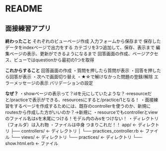 # README

## 面接練習アプリ

**終わったこと**
それぞれのビューページ作成
入力フォームから保存まで
保存したデータをindexページで出力をする
カテゴリを3つ追加して、保存、表示まで
編集ページの表示、更新ができるようになるまで
回答画面の作成、ページアクセス、ビューではquestionから最初の1つを取得

**これからすること**
回答画面の作成
・質問を押したら質問が表示
・回答を押したら回答が表示
・次へで画面切り替え
・★☆で解けなかった問題の登録/解除
エラーメッセージの表示
バリデーションの設定

**なぜ？**
・showページの表示って？idを元にしていたような？→resourceだと/practiceで表示ができる、resourcesにすると/practice/1となる！
・面接練習をするページを作成するためには、既存のcontrollerを使うのか、新規にroutesから作成した方がいいのか？→新規に
・resourceでもcontrollerとviewのファイル名はsを末尾につける！モデル内のみsをつけない！
・ディレクトリ（フォルダ）は入れ物
・ファイルは中身
つまりこれだ！！
    app/                         ← ディレクトリ
    ├── controllers/            ← ディレクトリ
    │    └── practices_controller.rb   ← ファイル
    └── views/                   ← ディレクトリ
          └── practices/          ← ディレクトリ
              └── show.html.erb  ← ファイル